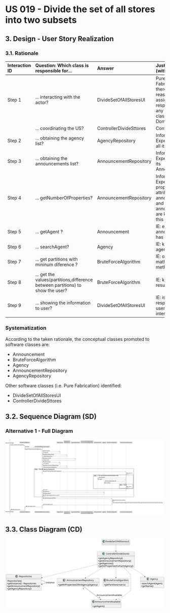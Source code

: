# US 019 -  Divide the set of all stores into two subsets

## 3. Design - User Story Realization 

### 3.1. Rationale

| Interaction ID | Question: Which class is responsible for...                                    | Answer                  | Justification (with patterns)                                                                                              |
|:---------------|:-------------------------------------------------------------------------------|:------------------------|:---------------------------------------------------------------------------------------------------------------------------|
| Step 1  		     | 	... interacting with the actor?                                               | DivideSetOfAllStoresUI  | Pure Fabrication: there is no reason to assign this responsibility to any existing class in the Domain Model.              |
| 		             | 	... coordinating the US?                                                      | ControllerDivideSttores | Controller                                                                                                                 |
| Step 2         | ... obtaining the agency list?                                                 | AgencyRepository        | Information Expert : know all its Agencies                                                                                 |
| Step 3  		     | 	... obtaining the announcements list?                                         | AnnouncementRepository  | Information Expert: know all its Announcements                                                                             |
| Step 4         | ... getNumberOfProperties?                                                     | AnnouncementRepository  | Information Expert : all properties are attributed to announcements and all all announcements are known by this repository |
| Step 5         | ... getAgent  ?                                                                | Announcement            | IE: every announcement has an agent                                                                                        |
 | Step 6         | ... searchAgent?                                                               | Agency                  | IE: knows all its agents                                                                                                   |
| Step 7         | ... get partitions with mininum diference ?                                    | BruteForceAlgorithm     | IE: owns the mathematics method                                                                                            |
| Step 8         | ... get the values(partitions,difference between partitions) to show the user? | BruteForceAlgorithm     | IE: knows the result values                                                                                                |
| Step 9  		     | 	... showing the information to user?                                          | DivideSetOfAllStoresUI  | IE: is responsible for user interactions.                                                                                  |



### Systematization ##

According to the taken rationale, the conceptual classes promoted to software classes are: 

 * Announcement
 * BruteForceAlgorithm
 * Agency
 * AnnouncementRepository
 * AgencyRepository

Other software classes (i.e. Pure Fabrication) identified: 

 * DivideSetOfAllStoresUI 
 * ControllerDivideSttores


## 3.2. Sequence Diagram (SD)

### Alternative 1 - Full Diagram

![Class Diagram](svg/us019-sequence-diagram-full.svg)

## 3.3. Class Diagram (CD)

![Class Diagram](svg/us019-class-diagram.svg)